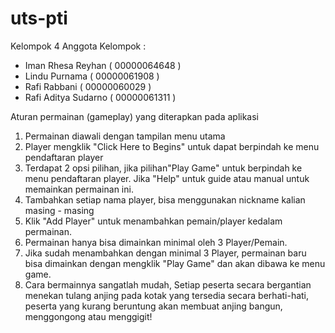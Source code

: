 # uts-pti

Kelompok 4
Anggota Kelompok :
- Iman Rhesa Reyhan ( 00000064648 )
- Lindu Purnama ( 00000061908 )
- Rafi Rabbani ( 00000060029 )
- Rafi Aditya Sudarno ( 00000061311 )

Aturan permainan (gameplay) yang diterapkan pada aplikasi
1. Permainan diawali dengan tampilan menu utama
2. Player mengklik "Click Here to Begins" untuk dapat berpindah ke menu pendaftaran player
3. Terdapat 2 opsi pilihan, jika pilihan"Play Game" untuk berpindah ke menu pendaftaran player. Jika "Help" untuk guide atau manual untuk memainkan permainan ini.
4. Tambahkan setiap nama player, bisa menggunakan nickname kalian masing - masing
5. Klik "Add Player" untuk menambahkan pemain/player kedalam permainan.
6. Permainan hanya bisa dimainkan minimal oleh 3 Player/Pemain.
7. Jika sudah menambahkan dengan minimal 3 Player, permainan baru bisa dimainkan dengan mengklik "Play Game" dan akan dibawa ke menu game.
8. Cara bermainnya sangatlah mudah, Setiap peserta secara bergantian menekan tulang anjing pada kotak yang tersedia secara berhati-hati, peserta yang kurang beruntung akan membuat anjing bangun, menggongong atau menggigit!

